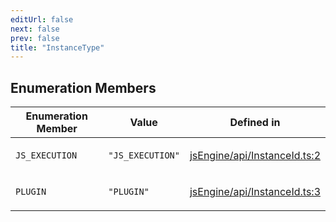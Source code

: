 ```yaml
---
editUrl: false
next: false
prev: false
title: "InstanceType"
---
```


## Enumeration Members

<table>
<thead>
<tr>
<th>Enumeration Member</th>
<th>Value</th>
<th>Defined in</th>
</tr>
</thead>
<tbody>
<tr>
<td>

`JS_EXECUTION`

</td>
<td>

`"JS_EXECUTION"`

</td>
<td>

[jsEngine/api/InstanceId.ts:2](https://github.com/mProjectsCode/obsidian-js-engine-plugin/blob/b03cdc5d89f9f492e8ccbc5d6a798fe7e18efd5e/jsEngine/api/InstanceId.ts#L2)

</td>
</tr>
<tr>
<td>

`PLUGIN`

</td>
<td>

`"PLUGIN"`

</td>
<td>

[jsEngine/api/InstanceId.ts:3](https://github.com/mProjectsCode/obsidian-js-engine-plugin/blob/b03cdc5d89f9f492e8ccbc5d6a798fe7e18efd5e/jsEngine/api/InstanceId.ts#L3)

</td>
</tr>
</tbody>
</table>
